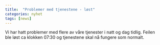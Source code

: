 ```yaml
---
title:  "Problemer med tjenestene - løst"
categories: nyhet
tags: [news]
---
```

Vi har hatt problemer med flere av våre tjenester i natt og dag tidlig. Feilen ble løst ca klokken 07:30 og tjenestene skal nå fungere som normalt. 
